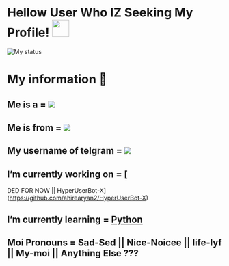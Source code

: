 <html>
  
# Hellow User Who IZ Seeking My Profile! <img src="https://raw.githubusercontent.com/MartinHeinz/MartinHeinz/master/wave.gif" width="40px">

![My status](https://github-readme-stats.vercel.app/api?username=ahirearyan2&show_icons=true&theme=tokyonight)

# My information 📜

## Me is a = ![](https://img.shields.io/badge/-student🤓🤓-neongreen)

## Me is from = ![](https://img.shields.io/badge/-India😁😁-black)

## My username of telgram = ![](https://img.shields.io/badge/@UNKNOWN_MEMBER_69-neonpink)

## I’m currently working on = [
DED FOR NOW || HyperUserBot-X](https://github.com/ahirearyan2/HyperUserBot-X)

## I’m currently learning = [Python](https://www.python.org)

## Moi Pronouns = Sad-Sed || Nice-Noicee || life-lyf || My-moi || Anything Else ???


</body>

</html>



<!--
**ahirearyan2/ahirearyan2** is a ✨ _special_ ✨ repository because its `README.md` (this file) appears on your GitHub profile.

Here are some ideas to get you started:

- 👯 I’m looking to collaborate on ...
- 🤔 I’m looking for help with ...
- 💬 Ask me about ...
- 📫 How to reach me: ...
- 😄 Pronouns: ...
- ⚡ Fun fact: ...
-->
